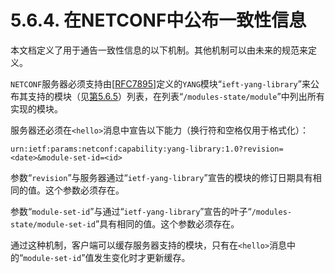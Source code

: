 # 5.6.4. 在NETCONF中公布一致性信息

本文档定义了用于通告一致性信息的以下机制。其他机制可以由未来的规范来定义。

`NETCONF`服务器必须支持由[[RFC7895](https://tools.ietf.org/html/rfc7895)]定义的`YANG`模块“`ieft-yang-library`”来公布其支持的模块（见[第5.6.5](5.6.5.md)）列表，在列表“`/modules-state/module`”中列出所有实现的模块。

服务器还必须在`<hello>`消息中宣告以下能力（换行符和空格仅用于格式化）：

```
urn:ietf:params:netconf:capability:yang-library:1.0?revision=<date>&module-set-id=<id>
```

参数“`revision`”与服务器通过“`ietf-yang-library`”宣告的模块的修订日期具有相同的值。这个参数必须存在。

参数“`module-set-id`”与通过“`ietf-yang-library`”宣告的叶子“`/modules-state/module-set-id`”具有相同的值。这个参数必须存在。

通过这种机制，客户端可以缓存服务器支持的模块，只有在`<hello>`消息中的“`module-set-id`”值发生变化时才更新缓存。
